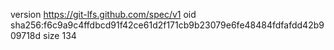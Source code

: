 version https://git-lfs.github.com/spec/v1
oid sha256:f6c9a9c4ffdbcd91f42ce61d2f171cb9b23079e6fe48484fdfafdd42b909718d
size 134
